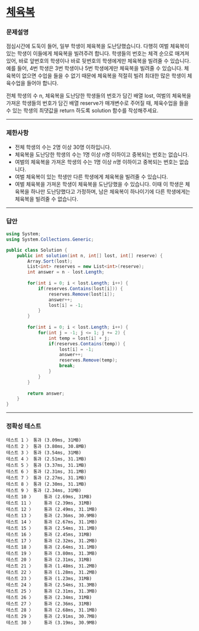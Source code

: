 # <a href="https://school.programmers.co.kr/learn/courses/30/lessons/42862">체육복</a>

### 문제설명

점심시간에 도둑이 들어, 일부 학생이 체육복을 도난당했습니다. 다행히 여벌 체육복이 있는 학생이 이들에게 체육복을 빌려주려 합니다. 학생들의 번호는 체격 순으로 매겨져 있어, 바로 앞번호의 학생이나 바로 뒷번호의 학생에게만 체육복을 빌려줄 수 있습니다. 예를 들어, 4번 학생은 3번 학생이나 5번 학생에게만 체육복을 빌려줄 수 있습니다. 체육복이 없으면 수업을 들을 수 없기 때문에 체육복을 적절히 빌려 최대한 많은 학생이 체육수업을 들어야 합니다.

전체 학생의 수 n, 체육복을 도난당한 학생들의 번호가 담긴 배열 lost, 여벌의 체육복을 가져온 학생들의 번호가 담긴 배열 reserve가 매개변수로 주어질 때, 체육수업을 들을 수 있는 학생의 최댓값을 return 하도록 solution 함수를 작성해주세요.

***

### 제한사항

 - 전체 학생의 수는 2명 이상 30명 이하입니다.
 - 체육복을 도난당한 학생의 수는 1명 이상 n명 이하이고 중복되는 번호는 없습니다.
 - 여벌의 체육복을 가져온 학생의 수는 1명 이상 n명 이하이고 중복되는 번호는 없습니다.
 - 여벌 체육복이 있는 학생만 다른 학생에게 체육복을 빌려줄 수 있습니다.
 - 여벌 체육복을 가져온 학생이 체육복을 도난당했을 수 있습니다. 이때 이 학생은 체육복을 하나만 도난당했다고 가정하며, 남은 체육복이 하나이기에 다른 학생에게는 체육복을 빌려줄 수 없습니다.

***

### 답안
``` csharp
using System;
using System.Collections.Generic;

public class Solution {
    public int solution(int n, int[] lost, int[] reserve) {
        Array.Sort(lost);
        List<int> reserves = new List<int>(reserve);
        int answer = n - lost.Length;
        
        for(int i = 0; i < lost.Length; i++) {
            if(reserves.Contains(lost[i])) {
                reserves.Remove(lost[i]);
                answer++;
                lost[i] = -1;
            }
        }
        
        for(int i = 0; i < lost.Length; i++) {
            for(int j = -1; j <= 1; j += 2) {
                int temp = lost[i] + j;
                if(reserves.Contains(temp)) {
                    lost[i] = -1;
                    answer++;
                    reserves.Remove(temp);
                    break;
                }
            }
        }
        
        return answer;
    }
}
```

***

### 정확성 테스트
```
테스트 1 〉	통과 (3.09ms, 31MB)
테스트 2 〉	통과 (3.80ms, 30.8MB)
테스트 3 〉	통과 (3.54ms, 31MB)
테스트 4 〉	통과 (2.51ms, 31.1MB)
테스트 5 〉	통과 (3.37ms, 31.1MB)
테스트 6 〉	통과 (2.31ms, 31.1MB)
테스트 7 〉	통과 (2.27ms, 31.1MB)
테스트 8 〉	통과 (2.30ms, 31.1MB)
테스트 9 〉	통과 (2.34ms, 31MB)
테스트 10 〉	통과 (2.69ms, 31MB)
테스트 11 〉	통과 (2.39ms, 31MB)
테스트 12 〉	통과 (2.49ms, 31.1MB)
테스트 13 〉	통과 (2.36ms, 30.9MB)
테스트 14 〉	통과 (2.67ms, 31.1MB)
테스트 15 〉	통과 (2.54ms, 31.1MB)
테스트 16 〉	통과 (2.45ms, 31MB)
테스트 17 〉	통과 (2.32ms, 31.2MB)
테스트 18 〉	통과 (2.64ms, 31.1MB)
테스트 19 〉	통과 (3.80ms, 31.3MB)
테스트 20 〉	통과 (2.31ms, 31MB)
테스트 21 〉	통과 (1.48ms, 31.2MB)
테스트 22 〉	통과 (1.28ms, 31.2MB)
테스트 23 〉	통과 (1.23ms, 31MB)
테스트 24 〉	통과 (2.54ms, 31.3MB)
테스트 25 〉	통과 (2.31ms, 31.3MB)
테스트 26 〉	통과 (2.34ms, 31MB)
테스트 27 〉	통과 (2.36ms, 31MB)
테스트 28 〉	통과 (2.68ms, 31.1MB)
테스트 29 〉	통과 (2.91ms, 30.7MB)
테스트 30 〉	통과 (3.19ms, 30.9MB)
```